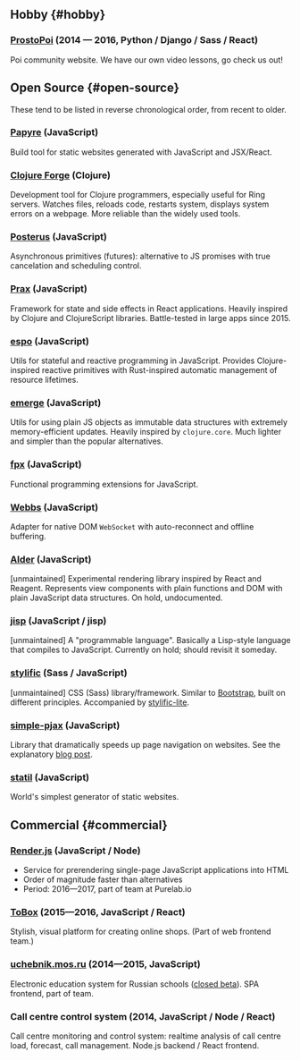 ## Hobby {#hobby}

### [ProstoPoi](http://prostopoi.ru) <span class="fg-faded">(2014 — 2016, Python / Django / Sass / React)</span>

Poi community website. We have our own video lessons, go check us out!

## Open Source {#open-source}

These tend to be listed in reverse chronological order, from recent to older.

### [Papyre](https://github.com/Mitranim/papyre) <span class="fg-faded">(JavaScript)</span>

Build tool for static websites generated with JavaScript and JSX/React.

### [Clojure Forge](https://github.com/Mitranim/clojure-forge) <span class="fg-faded">(Clojure)</span>

Development tool for Clojure programmers, especially useful for Ring servers. Watches files, reloads code, restarts system, displays system errors on a webpage. More reliable than the widely used tools.

### [Posterus](https://github.com/Mitranim/posterus) <span class="fg-faded">(JavaScript)</span>

Asynchronous primitives (futures): alternative to JS promises with true
cancelation and scheduling control.

### [Prax](https://mitranim.com/prax/) <span class="fg-faded">(JavaScript)</span>

Framework for state and side effects in React applications. Heavily inspired by
Clojure and ClojureScript libraries. Battle-tested in large apps since 2015.

### [espo](https://github.com/Mitranim/espo) <span class="fg-faded">(JavaScript)</span>

Utils for stateful and reactive programming in JavaScript. Provides
Clojure-inspired reactive primitives with Rust-inspired automatic management of
resource lifetimes.

### [emerge](https://github.com/Mitranim/emerge) <span class="fg-faded">(JavaScript)</span>

Utils for using plain JS objects as immutable data structures with extremely
memory-efficient updates. Heavily inspired by `clojure.core`. Much lighter and
simpler than the popular alternatives.

### [fpx](https://github.com/Mitranim/fpx) <span class="fg-faded">(JavaScript)</span>

Functional programming extensions for JavaScript.

### [Webbs](https://github.com/Mitranim/webbs) <span class="fg-faded">(JavaScript)</span>

Adapter for native DOM `WebSocket` with auto-reconnect and offline buffering.

### [Alder](https://github.com/Mitranim/alder) <span class="fg-faded">(JavaScript)</span>

[unmaintained] Experimental rendering library inspired by React and Reagent. Represents
view components with plain functions and DOM with plain JavaScript data
structures. On hold, undocumented.

### [jisp](https://github.com/Mitranim/jisp) <span class="fg-faded">(JavaScript / jisp)</span>

[unmaintained] A "programmable language". Basically a Lisp-style language that compiles to
JavaScript. Currently on hold; should revisit it someday.

### [stylific](https://mitranim.com/stylific/) <span class="fg-faded">(Sass / JavaScript)</span>

[unmaintained] CSS (Sass) library/framework. Similar to
[Bootstrap](http://getbootstrap.com), built on different principles. Accompanied
by [stylific-lite](https://mitranim.com/stylific-lite/).

### [simple-pjax](https://github.com/Mitranim/simple-pjax) <span class="fg-faded">(JavaScript)</span>

Library that dramatically speeds up page navigation on websites. See the explanatory
[blog post](/thoughts/cheating-for-performance-pjax/).

### [statil](https://github.com/Mitranim/statil) <span class="fg-faded">(JavaScript)</span>

World's simplest generator of static websites.

## Commercial {#commercial}

### [Render.js](https://renderjs.io) <span class="fg-faded">(JavaScript / Node)</span>

  * Service for prerendering single-page JavaScript applications into HTML
  * Order of magnitude faster than alternatives
  * Period: 2016—2017, part of team at Purelab.io

### [ToBox](http://tobox.purelab.io) <span class="fg-faded">(2015—2016, JavaScript / React)</span>

Stylish, visual platform for creating online shops. (Part of web frontend team.)

### [uchebnik.mos.ru](http://uchebnik.mos.ru) <span class="fg-faded">(2014—2015, JavaScript)</span>

Electronic education system for Russian schools ([closed
beta](http://uchebnik.mos.ru)). SPA frontend, part of team.

### Call centre control system <span class="fg-faded">(2014, JavaScript / Node / React)</span>

Call centre monitoring and control system: realtime analysis of call centre
load, forecast, call management. Node.js backend / React frontend.
